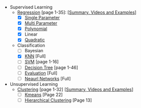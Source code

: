 - Supervised Learning
  - [Regression](https://nbviewer.org/github/AmirHosseinCV/ai-final/blob/main/slides/04-Introduction_to_Regression.pdf) [page 1-35]: [[Summary, Videos and Examples](https://docs.google.com/document/d/177FlE947u0_GujSxehxabBg_RdJx5bhBDxuUu-HXsg0/edit?usp=sharing)]
    - [x] [Single Parameter](https://nbviewer.org/github/AmirHosseinCV/ai-final/blob/main/slides/04-Introduction_to_Regression.pdf#page=3)
    - [x] [Multi Parameter](https://nbviewer.org/github/AmirHosseinCV/ai-final/blob/main/slides/04-Introduction_to_Regression.pdf#page=14)
    - [x] [Polynomial](https://nbviewer.org/github/AmirHosseinCV/ai-final/blob/main/slides/04-Introduction_to_Regression.pdf#page=32)
    - [x] Linear
    - [x] [Quadratic](https://nbviewer.org/github/AmirHosseinCV/ai-final/blob/main/slides/04-Introduction_to_Regression.pdf#page=34)
  - Classification
    - [ ] Bayesian
    - [x] [KNN](https://nbviewer.org/github/AmirHosseinCV/ai-final/blob/main/slides/14-KNN.pdf) [Full]
    - [ ] [SVM](https://nbviewer.org/github/AmirHosseinCV/ai-final/blob/main/slides/08-SVM_as_Linear_Classifier.pdf) [page 1-16]
    - [ ] [Decision Tree](https://nbviewer.org/github/AmirHosseinCV/ai-final/blob/main/slides/15-Decision_Tree.pdf) [page 1-46]
    - [ ] [Evaluation](https://nbviewer.org/github/AmirHosseinCV/ai-final/blob/main/slides/16-Evaluating_Classifiers.pdf) [Full]
    - [ ] [Neaurl Networks](https://nbviewer.org/github/AmirHosseinCV/ai-final/blob/main/slides/10-Neural_Networks.pdf) [Full]
- Unsupervised Learning
  - [Clustering](https://nbviewer.org/github/AmirHosseinCV/ai-final/blob/main/slides/17-Clustering.pdf) [page 1-32] [[Summary, Videos and Examples](https://docs.google.com/document/d/1lXCO6e7A4HTLQOWeztdTW3REWUvSiH8Q__QOrFlTuRI/edit?usp=sharing)]
    - [ ] [Kmeans](https://nbviewer.org/github/AmirHosseinCV/ai-final/blob/main/slides/17-Clustering.pdf#page=22) [Page 22]
    - [ ] [Hierarchical Clustering](https://nbviewer.org/github/AmirHosseinCV/ai-final/blob/main/slides/17-Clustering.pdf#page=13) [Page 13]
